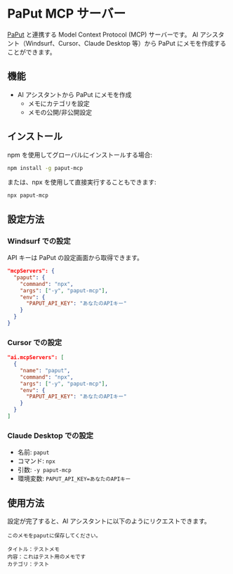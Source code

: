 # PaPut MCP サーバー

[PaPut](https://paput.io) と連携する Model Context Protocol (MCP) サーバーです。
AI アシスタント（Windsurf、Cursor、Claude Desktop 等）から PaPut にメモを作成することができます。

## 機能

- AI アシスタントから PaPut にメモを作成
  - メモにカテゴリを設定
  - メモの公開/非公開設定

## インストール

npm を使用してグローバルにインストールする場合:

```bash
npm install -g paput-mcp
```

または、npx を使用して直接実行することもできます:

```bash
npx paput-mcp
```

## 設定方法

### Windsurf での設定

API キーは PaPut の設定画面から取得できます。

```json
"mcpServers": {
  "paput": {
    "command": "npx",
    "args": ["-y", "paput-mcp"],
    "env": {
      "PAPUT_API_KEY": "あなたのAPIキー"
    }
  }
}
```

### Cursor での設定

```json
"ai.mcpServers": [
  {
    "name": "paput",
    "command": "npx",
    "args": ["-y", "paput-mcp"],
    "env": {
      "PAPUT_API_KEY": "あなたのAPIキー"
    }
  }
]
```

### Claude Desktop での設定

- 名前: `paput`
- コマンド: `npx`
- 引数: `-y paput-mcp`
- 環境変数: `PAPUT_API_KEY=あなたのAPIキー`

## 使用方法

設定が完了すると、AI アシスタントに以下のようにリクエストできます。

```
このメモをpaputに保存してください。

タイトル：テストメモ
内容：これはテスト用のメモです
カテゴリ：テスト
```

